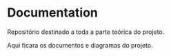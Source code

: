 # Documentation
Repositório destinado a toda a parte teórica do projeto.


Aqui ficara os documentos e diagramas do projeto.
